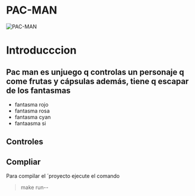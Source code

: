 # PAC-MAN
![PAC-MAN](https://mobbyt.com/media/gallery/65bbe0311e6abe7a47795d11cc6153b7/df21dfed_2022-03-10-mobbyt.png)
# Introducccion
Pac man es unjuego q controlas un personaje q come frutas y cápsulas
además, tiene q escapar de los fantasmas
---
- fantasma rojo
- fantasma rosa
- fantasma cyan
- fantaasma si

## Controles

## Compliar
Para compilar el ´proyecto ejecute el comando 
>make run--
